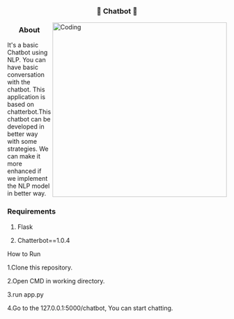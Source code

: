 <h3 align="center">🤖 Chatbot 🤖</h3>
<img align="right" alt="Coding" Width="400" src="https://cdn.technologyadvice.com/wp-content/uploads/2018/02/friendly-chatbot.jpg">

<h3 align="center"> About </h3>
It's a basic Chatbot using NLP. You can have basic conversation with the chatbot. This application is based on chatterbot.This chatbot can be developed in better way with some strategies. We can make it more enhanced if we implement the NLP model in better way.

<h3 align="left"> Requirements </h3>

1. Flask

2. Chatterbot==1.0.4

How to Run

1.Clone this repository.

2.Open CMD in working directory.

3.run app.py

4.Go to the 127.0.0.1:5000/chatbot, You can start chatting.
